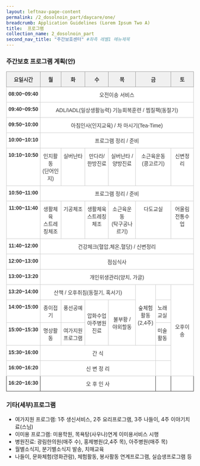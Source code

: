 ```yaml
---
layout: leftnav-page-content
permalink: /2_dosolnoin_part/daycare/one/
breadcrumb: Application Guidelines (Lorem Ipsum Two A) 
title:  프로그램
collection_name: 2_dosolnoin_part
second_nav_title: "주간보호센터" #좌측 레벨1 메뉴제목
---
```


### 주간보호 프로그램 계획(안)

<style type="text/css">
.tg  {border-collapse:collapse;border-color:#ccc;border-spacing:0;}
.tg td{background-color:#fff;border-color:#ccc;border-style:solid;border-width:1px;color:#333;
  font-family:Arial, sans-serif;font-size:14px;overflow:hidden;padding:10px 5px;word-break:normal;}
.tg th{background-color:#f0f0f0;border-color:#ccc;border-style:solid;border-width:1px;color:#333;
  font-family:Arial, sans-serif;font-size:14px;font-weight:normal;overflow:hidden;padding:10px 5px;word-break:normal;}
.tg .tg-baqh{text-align:center;vertical-align:top}
.tg .tg-9ydz{border-color:#333333;font-weight:bold;text-align:center;vertical-align:top}
.tg .tg-vbic{border-color:#9b9b9b;font-weight:bold;text-align:center;vertical-align:top}
.tg .tg-amwm{font-weight:bold;text-align:center;vertical-align:top}
.tg .tg-nrix{text-align:center;vertical-align:middle}
.tg .tg-0lax{text-align:left;vertical-align:top}
.tg .tg-ao2g{border-color:#333333;text-align:center;vertical-align:top}
.tg .tg-de2y{border-color:#333333;text-align:left;vertical-align:top}
</style>
<table class="tg">
<thead>
  <tr>
    <th class="tg-vbic">요일시간</th>
    <th class="tg-vbic">월</th>
    <th class="tg-vbic">화</th>
    <th class="tg-vbic">수</th>
    <th class="tg-vbic">목</th>
    <th class="tg-vbic" colspan="2">금</th>
    <th class="tg-vbic">토</th>
  </tr>
</thead>
<tbody>
  <tr>
    <td class="tg-amwm">08:00~09:40</td>
    <td class="tg-baqh" colspan="7">오전이송 서비스</td>
  </tr>
  <tr>
    <td class="tg-amwm">09:40~09:50</td>
    <td class="tg-baqh" colspan="7">ADL/IADL(일상생활능력) 기능회복훈련 / 찜질팩(동절기)</td>
  </tr>
  <tr>
    <td class="tg-amwm">09:50~10:00</td>
    <td class="tg-baqh" colspan="7">아침인사(인지교육) / 차 마시기(Tea-Time)</td>
  </tr>
  <tr>
    <td class="tg-amwm">10:00~10:10</td>
    <td class="tg-baqh" colspan="7">프로그램 정리 / 준비</td>
  </tr>
  <tr>
    <td class="tg-amwm">10:10~10:50</td>
    <td class="tg-baqh">인지활동<br>(단어인지)</td>
    <td class="tg-baqh">실버난타</td>
    <td class="tg-baqh">만다라/한방진료</td>
    <td class="tg-baqh">실버난타 / 양방진료</td>
    <td class="tg-baqh" colspan="2">소근육운동<br>(콩고르기)</td>
    <td class="tg-baqh">신변정리</td>
  </tr>
  <tr>
    <td class="tg-amwm">10:50~11:00</td>
    <td class="tg-baqh" colspan="7">프로그램 정리 / 준비</td>
  </tr>
  <tr>
    <td class="tg-amwm">11:00~11:40</td>
    <td class="tg-baqh">생활체육 <br>스트레칭체조</td>
    <td class="tg-baqh">기공체조</td>
    <td class="tg-baqh">생활체육 <br>스트레칭체조</td>
    <td class="tg-baqh">소근육운동<br>(탁구공나르기)</td>
    <td class="tg-baqh" colspan="2">다도교실</td>
    <td class="tg-baqh">어울림 전통수업</td>
  </tr>
  <tr>
    <td class="tg-amwm">11:40~12:00</td>
    <td class="tg-baqh" colspan="7">건강체크(혈압,체온,혈당) / 신변정리</td>
  </tr>
  <tr>
    <td class="tg-amwm">12:00~13:00</td>
    <td class="tg-baqh" colspan="7">점심식사</td>
  </tr>
  <tr>
    <td class="tg-amwm">13:00~13:20</td>
    <td class="tg-baqh" colspan="7">개인위생관리(양치, 가글)</td>
  </tr>
  <tr>
    <td class="tg-amwm">13:20~14:00</td>
    <td class="tg-baqh" colspan="4">산책 / 오후취침(동절기, 혹서기)</td>
    <td class="tg-nrix" rowspan="3">숲체험활동<br>(2,4주)</td>
    <td class="tg-baqh"></td>
    <td class="tg-nrix" rowspan="5">오후이송</td>
  </tr>
  <tr>
    <td class="tg-amwm">14:00~15:00</td>
    <td class="tg-baqh">종이접기</td>
    <td class="tg-baqh">풍선공예</td>
    <td class="tg-nrix" rowspan="2">압화수업 <br>아주병원진료</td>
    <td class="tg-nrix" rowspan="2">불부황 / 야외할동</td>
    <td class="tg-0lax">노래교실</td>
  </tr>
  <tr>
    <td class="tg-amwm">15:00~15:30</td>
    <td class="tg-baqh">명상활동</td>
    <td class="tg-baqh">여가지원프로그램</td>
    <td class="tg-0lax">미술활동</td>
  </tr>
  <tr>
    <td class="tg-amwm">15:30~16:00</td>
    <td class="tg-baqh" colspan="5">간 식</td>
    <td class="tg-0lax"></td>
  </tr>
  <tr>
    <td class="tg-amwm">16:00~16:20</td>
    <td class="tg-baqh" colspan="5">신 변 정 리</td>
    <td class="tg-0lax"></td>
  </tr>
  <tr>
    <td class="tg-9ydz">16:20~16:30</td>
    <td class="tg-ao2g" colspan="5">오 후 인 사</td>
    <td class="tg-de2y"></td>
    <td class="tg-de2y"></td>
  </tr>
</tbody>
</table>


### 기타(세부)프로그램
- 여가지원 프로그램: 1주 생신서비스, 2주 요리프로그램, 3주 나들이, 4주 이야기치료(스님)
- 이미용 프로그램: 미용학원, 목욕탕(사우나)연계 이미용서비스 시행
- 병원진료: 광림한의원(매주 수), 홍제병원(2,4주 목), 아주병원(매주 목)
- 월별소식지, 분기별소식지 발송, 치매교육
- 나들이, 문화체험(영화관람), 체험활동, 봉사활동 연계프로그램, 실습생프로그램 등